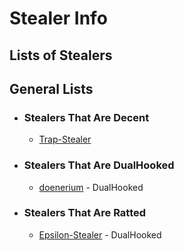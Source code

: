 # Stealer Info
## Lists of Stealers

## General Lists
- ### Stealers That Are Decent
  - [Trap-Stealer](https://github.com/TheCuteOwl/Trap-Stealer) 

- ### Stealers That Are DualHooked 
  - [doenerium](https://github.com/doenerium69/doenerium) - DualHooked
- ### Stealers That Are Ratted 
  - [Epsilon-Stealer](https://github.com/IWcommunityFR/Epsilon-Stealer) - DualHooked
